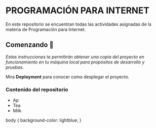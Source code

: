 # PROGRAMACIÓN PARA INTERNET

En este repositorio se encuentran todas las actividades asignadas de la materia de Programación para Internet.

## Comenzando 🚀

_Estas instrucciones te permitirán obtener una copia del proyecto en funcionamiento en tu máquina local para propósitos de desarrollo y pruebas._

Mira **Deployment** para conocer como desplegar el proyecto.


### Contenido del repositorio

<ul>
  <li>Ap</li>
  <li>Tea</li>
  <li>Milk</li>
</ul>

body {
  background-color: lightblue;
}
